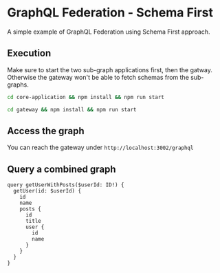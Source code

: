 # GraphQL Federation - Schema First

A simple example of GraphQL Federation using Schema First approach.

## Execution

Make sure to start the two sub-graph applications first, then the gatway. Otherwise the gateway won't be able to fetch schemas from the sub-graphs.

```sh
cd core-application && npm install && npm run start
```

```sh
cd gateway && npm install && npm run start
```

## Access the graph

You can reach the gateway under `http://localhost:3002/graphql`

## Query a combined graph

```gql
query getUserWithPosts($userId: ID!) {
  getUser(id: $userId) {
    id
    name
    posts {
      id
      title
      user {
        id
        name
      }
    }
  }
}
```
